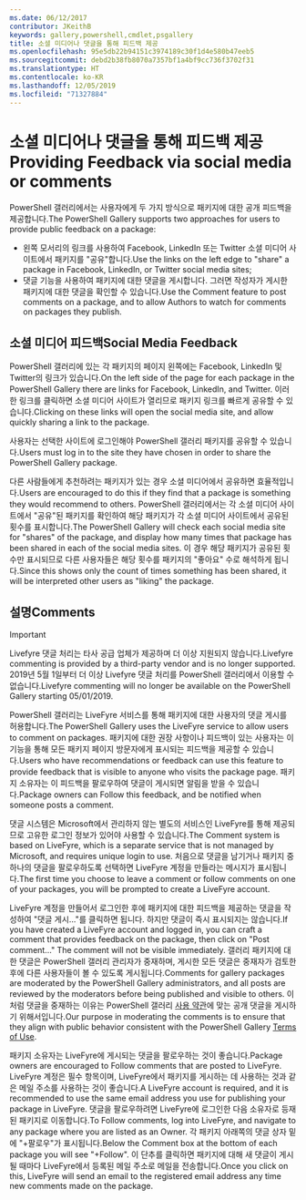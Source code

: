 ```yaml
---
ms.date: 06/12/2017
contributor: JKeithB
keywords: gallery,powershell,cmdlet,psgallery
title: 소셜 미디어나 댓글을 통해 피드백 제공
ms.openlocfilehash: 95e5db22b94151c3974189c30f1d4e580b47eeb5
ms.sourcegitcommit: debd2b38fb8070a7357bf1a4bf9cc736f3702f31
ms.translationtype: HT
ms.contentlocale: ko-KR
ms.lasthandoff: 12/05/2019
ms.locfileid: "71327884"
---
```

# <a name="providing-feedback-via-social-media-or-comments"></a><span data-ttu-id="e8f37-103">소셜 미디어나 댓글을 통해 피드백 제공</span><span class="sxs-lookup"><span data-stu-id="e8f37-103">Providing Feedback via social media or comments</span></span>

<span data-ttu-id="e8f37-104">PowerShell 갤러리에서는 사용자에게 두 가지 방식으로 패키지에 대한 공개 피드백을 제공합니다.</span><span class="sxs-lookup"><span data-stu-id="e8f37-104">The PowerShell Gallery supports two approaches for users to provide public feedback on a package:</span></span>

- <span data-ttu-id="e8f37-105">왼쪽 모서리의 링크를 사용하여 Facebook, LinkedIn 또는 Twitter 소셜 미디어 사이트에서 패키지를 "공유"합니다.</span><span class="sxs-lookup"><span data-stu-id="e8f37-105">Use the links on the left edge to "share" a package in Facebook, LinkedIn, or Twitter social media sites;</span></span>
- <span data-ttu-id="e8f37-106">댓글 기능을 사용하여 패키지에 대한 댓글을 게시합니다. 그러면 작성자가 게시한 패키지에 대한 댓글을 확인할 수 있습니다.</span><span class="sxs-lookup"><span data-stu-id="e8f37-106">Use the Comment feature to post comments on a package, and to allow Authors to watch for comments on packages they publish.</span></span>

## <a name="social-media-feedback"></a><span data-ttu-id="e8f37-107">소셜 미디어 피드백</span><span class="sxs-lookup"><span data-stu-id="e8f37-107">Social Media Feedback</span></span>

<span data-ttu-id="e8f37-108">PowerShell 갤러리에 있는 각 패키지의 페이지 왼쪽에는 Facebook, LinkedIn 및 Twitter의 링크가 있습니다.</span><span class="sxs-lookup"><span data-stu-id="e8f37-108">On the left side of the page for each package in the PowerShell Gallery there are links for Facebook, LinkedIn, and Twitter.</span></span>
<span data-ttu-id="e8f37-109">이러한 링크를 클릭하면 소셜 미디어 사이트가 열리므로 패키지 링크를 빠르게 공유할 수 있습니다.</span><span class="sxs-lookup"><span data-stu-id="e8f37-109">Clicking on these links will open the social media site, and allow quickly sharing a link to the package.</span></span>

<span data-ttu-id="e8f37-110">사용자는 선택한 사이트에 로그인해야 PowerShell 갤러리 패키지를 공유할 수 있습니다.</span><span class="sxs-lookup"><span data-stu-id="e8f37-110">Users must log in to the site they have chosen in order to share the PowerShell Gallery package.</span></span>

<span data-ttu-id="e8f37-111">다른 사람들에게 추천하려는 패키지가 있는 경우 소셜 미디어에서 공유하면 효율적입니다.</span><span class="sxs-lookup"><span data-stu-id="e8f37-111">Users are encouraged to do this if they find that a package is something they would recommend to others.</span></span>
<span data-ttu-id="e8f37-112">PowerShell 갤러리에서는 각 소셜 미디어 사이트에서 "공유"된 패키지를 확인하여 해당 패키지가 각 소셜 미디어 사이트에서 공유된 횟수를 표시합니다.</span><span class="sxs-lookup"><span data-stu-id="e8f37-112">The PowerShell Gallery will check each social media site for "shares" of the package, and display how many times that package has been shared in each of the social media sites.</span></span>
<span data-ttu-id="e8f37-113">이 경우 해당 패키지가 공유된 횟수만 표시되므로 다른 사용자들은 해당 횟수를 패키지의 "좋아요" 수로 해석하게 됩니다.</span><span class="sxs-lookup"><span data-stu-id="e8f37-113">Since this shows only the count of times something has been shared, it will be interpreted other users as "liking" the package.</span></span>

## <a name="comments"></a><span data-ttu-id="e8f37-114">설명</span><span class="sxs-lookup"><span data-stu-id="e8f37-114">Comments</span></span>

> [!IMPORTANT]
> <span data-ttu-id="e8f37-115">Livefyre 댓글 처리는 타사 공급 업체가 제공하며 더 이상 지원되지 않습니다.</span><span class="sxs-lookup"><span data-stu-id="e8f37-115">Livefyre commenting is provided by a third-party vendor and is no longer supported.</span></span>
> <span data-ttu-id="e8f37-116">2019년 5월 1일부터 더 이상 Livefyre 댓글 처리를 PowerShell 갤러리에서 이용할 수 없습니다.</span><span class="sxs-lookup"><span data-stu-id="e8f37-116">Livefyre commenting will no longer be available on the PowerShell Gallery starting 05/01/2019.</span></span> 

<span data-ttu-id="e8f37-117">PowerShell 갤러리는 LiveFyre 서비스를 통해 패키지에 대한 사용자의 댓글 게시를 허용합니다.</span><span class="sxs-lookup"><span data-stu-id="e8f37-117">The PowerShell Gallery uses the LiveFyre service to allow users to comment on packages.</span></span>
<span data-ttu-id="e8f37-118">패키지에 대한 권장 사항이나 피드백이 있는 사용자는 이 기능을 통해 모든 패키지 페이지 방문자에게 표시되는 피드백을 제공할 수 있습니다.</span><span class="sxs-lookup"><span data-stu-id="e8f37-118">Users who have recommendations or feedback can use this feature to provide feedback that is visible to anyone who visits the package page.</span></span>
<span data-ttu-id="e8f37-119">패키지 소유자는 이 피드백을 팔로우하여 댓글이 게시되면 알림을 받을 수 있습니다.</span><span class="sxs-lookup"><span data-stu-id="e8f37-119">Package owners can Follow this feedback, and be notified when someone posts a comment.</span></span>

<span data-ttu-id="e8f37-120">댓글 시스템은 Microsoft에서 관리하지 않는 별도의 서비스인 LiveFyre를 통해 제공되므로 고유한 로그인 정보가 있어야 사용할 수 있습니다.</span><span class="sxs-lookup"><span data-stu-id="e8f37-120">The Comment system is based on LiveFyre, which is a separate service that is not managed by Microsoft, and requires unique login to use.</span></span>
<span data-ttu-id="e8f37-121">처음으로 댓글을 남기거나 패키지 중 하나의 댓글을 팔로우하도록 선택하면 LiveFyre 계정을 만들라는 메시지가 표시됩니다.</span><span class="sxs-lookup"><span data-stu-id="e8f37-121">The first time you choose to leave a comment or follow comments on one of your packages, you will be prompted to create a LiveFyre account.</span></span>

<span data-ttu-id="e8f37-122">LiveFyre 계정을 만들어서 로그인한 후에 패키지에 대한 피드백을 제공하는 댓글을 작성하여 "댓글 게시..."를 클릭하면 됩니다. 하지만 댓글이 즉시 표시되지는 않습니다.</span><span class="sxs-lookup"><span data-stu-id="e8f37-122">If you have created a LiveFyre account and logged in, you can craft a comment that provides feedback on the package, then click on "Post comment..." The comment will not be visible immediately.</span></span>
<span data-ttu-id="e8f37-123">갤러리 패키지에 대한 댓글은 PowerShell 갤러리 관리자가 중재하며, 게시한 모든 댓글은 중재자가 검토한 후에 다른 사용자들이 볼 수 있도록 게시됩니다.</span><span class="sxs-lookup"><span data-stu-id="e8f37-123">Comments for gallery packages are moderated by the PowerShell Gallery administrators, and all posts are reviewed by the moderators before being published and visible to others.</span></span>
<span data-ttu-id="e8f37-124">이처럼 댓글을 중재하는 이유는 PowerShell 갤러리 [사용 약관](https://www.powershellgallery.com/policies/Terms)에 맞는 공개 댓글을 게시하기 위해서입니다.</span><span class="sxs-lookup"><span data-stu-id="e8f37-124">Our purpose in moderating the comments is to ensure that they align with public behavior consistent with the PowerShell Gallery [Terms of Use](https://www.powershellgallery.com/policies/Terms).</span></span>

<span data-ttu-id="e8f37-125">패키지 소유자는 LiveFyre에 게시되는 댓글을 팔로우하는 것이 좋습니다.</span><span class="sxs-lookup"><span data-stu-id="e8f37-125">Package owners are encouraged to Follow comments that are posted to LiveFyre.</span></span>
<span data-ttu-id="e8f37-126">LiveFyre 계정은 필수 항목이며, LiveFyre에서 패키지를 게시하는 데 사용하는 것과 같은 메일 주소를 사용하는 것이 좋습니다.</span><span class="sxs-lookup"><span data-stu-id="e8f37-126">A LiveFyre account is required, and it is recommended to use the same email address you use for publishing your package in LiveFyre.</span></span>
<span data-ttu-id="e8f37-127">댓글을 팔로우하려면 LiveFyre에 로그인한 다음 소유자로 등재된 패키지로 이동합니다.</span><span class="sxs-lookup"><span data-stu-id="e8f37-127">To Follow comments, log into LiveFyre, and navigate to any package where you are listed as an Owner.</span></span>
<span data-ttu-id="e8f37-128">각 패키지 아래쪽의 댓글 상자 밑에 "+팔로우"가 표시됩니다.</span><span class="sxs-lookup"><span data-stu-id="e8f37-128">Below the Comment box at the bottom of each package you will see "+Follow".</span></span>
<span data-ttu-id="e8f37-129">이 단추를 클릭하면 패키지에 대해 새 댓글이 게시될 때마다 LiveFyre에서 등록된 메일 주소로 메일을 전송합니다.</span><span class="sxs-lookup"><span data-stu-id="e8f37-129">Once you click on this, LiveFyre will send an email to the registered email address any time new comments made on the package.</span></span>
